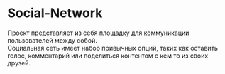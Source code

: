 # Social-Network
Проект представляет из себя площадку для коммуникации пользователей между собой.<br>
Социальная сеть имеет набор привычных опций, таких как оставить голос, комментарий или поделиться контентом с кем то из своих друзей.


